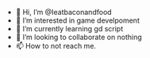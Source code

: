 - 👋 Hi, I’m @Ieatbaconandfood
- 👀 I’m interested in game develpoment
- 🌱 I’m currently learning gd script
- 💞️ I’m looking to collaborate on nothing
- 📫 How to not reach me.

<!---
Ieatbaconandfood/Ieatbaconandfood is a ✨ special ✨ repository because its `README.md` (this file) appears on your GitHub profile.
You can click the Preview link to take a look at your changes.
--->
